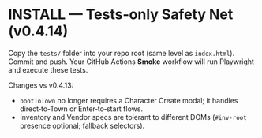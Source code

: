 # INSTALL — Tests-only Safety Net (v0.4.14)

Copy the `tests/` folder into your repo root (same level as `index.html`). Commit and push.
Your GitHub Actions **Smoke** workflow will run Playwright and execute these tests.

Changes vs v0.4.13:
- `bootToTown` no longer requires a Character Create modal; it handles direct‑to‑Town or Enter‑to‑start flows.
- Inventory and Vendor specs are tolerant to different DOMs (`#inv-root` presence optional; fallback selectors).
